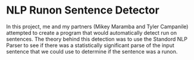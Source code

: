 # NLP Runon Sentence Detector

In this project, me and my partners (Mikey Maramba and Tyler Campanile) attempted to create a program that would automatically detect run on sentences.  The theory behind this detection was to use the Standord NLP Parser to see if there was a statistically significant parse of the input sentence that we could use to determine if the sentence was a runon.
